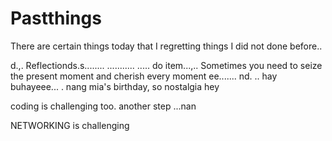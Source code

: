 # Pastthings

There are certain things today that I regretting things I did not done before..

d.,.
Reflectionds.s........
...........
.....
do item...,..
Sometimes you need to seize the present moment and cherish every moment ee.......
nd.
..
hay buhayeee...
.
nang mia's birthday, so nostalgia
hey

coding is challenging too.
another step ...nan

NETWORKING is challenging 
